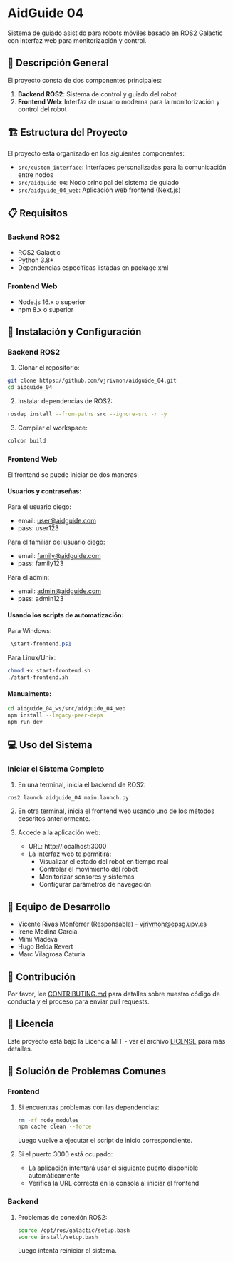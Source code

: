 # AidGuide 04

Sistema de guiado asistido para robots móviles basado en ROS2 Galactic con interfaz web para monitorización y control.

## 🌟 Descripción General
El proyecto consta de dos componentes principales:
1. **Backend ROS2**: Sistema de control y guiado del robot
2. **Frontend Web**: Interfaz de usuario moderna para la monitorización y control del robot

## 🏗️ Estructura del Proyecto
El proyecto está organizado en los siguientes componentes:
- `src/custom_interface`: Interfaces personalizadas para la comunicación entre nodos
- `src/aidguide_04`: Nodo principal del sistema de guiado
- `src/aidguide_04_web`: Aplicación web frontend (Next.js)

## 📋 Requisitos

### Backend ROS2
- ROS2 Galactic
- Python 3.8+
- Dependencias específicas listadas en package.xml

### Frontend Web
- Node.js 16.x o superior
- npm 8.x o superior

## 🚀 Instalación y Configuración

### Backend ROS2
1. Clonar el repositorio:
```bash
git clone https://github.com/vjrivmon/aidguide_04.git
cd aidguide_04
```

2. Instalar dependencias de ROS2:
```bash
rosdep install --from-paths src --ignore-src -r -y
```

3. Compilar el workspace:
```bash
colcon build
```

### Frontend Web
El frontend se puede iniciar de dos maneras:

#### Usuarios y contraseñas:
Para el usuario ciego: 
- email: user@aidguide.com
- pass: user123

Para el familiar del usuario ciego: 
- email: family@aidguide.com
- pass: family123

Para el admin: 
- email: admin@aidguide.com
- pass: admin123

#### Usando los scripts de automatización:

Para Windows:
```powershell
.\start-frontend.ps1
```

Para Linux/Unix:
```bash
chmod +x start-frontend.sh
./start-frontend.sh
```

#### Manualmente:
```bash
cd aidguide_04_ws/src/aidguide_04_web
npm install --legacy-peer-deps
npm run dev
```

## 💻 Uso del Sistema

### Iniciar el Sistema Completo

1. En una terminal, inicia el backend de ROS2:
```bash
ros2 launch aidguide_04 main.launch.py
```

2. En otra terminal, inicia el frontend web usando uno de los métodos descritos anteriormente.

3. Accede a la aplicación web:
   - URL: http://localhost:3000
   - La interfaz web te permitirá:
     - Visualizar el estado del robot en tiempo real
     - Controlar el movimiento del robot
     - Monitorizar sensores y sistemas
     - Configurar parámetros de navegación

## 👥 Equipo de Desarrollo
- Vicente Rivas Monferrer (Responsable) - vjrivmon@epsg.upv.es
- Irene Medina García
- Mimi Vladeva
- Hugo Belda Revert
- Marc Vilagrosa Caturla

## 🤝 Contribución
Por favor, lee [CONTRIBUTING.md](docs/CONTRIBUTING.md) para detalles sobre nuestro código de conducta y el proceso para enviar pull requests.

## 📄 Licencia
Este proyecto está bajo la Licencia MIT - ver el archivo [LICENSE](LICENSE) para más detalles.

## 🔧 Solución de Problemas Comunes

### Frontend
1. Si encuentras problemas con las dependencias:
   ```bash
   rm -rf node_modules
   npm cache clean --force
   ```
   Luego vuelve a ejecutar el script de inicio correspondiente.

2. Si el puerto 3000 está ocupado:
   - La aplicación intentará usar el siguiente puerto disponible automáticamente
   - Verifica la URL correcta en la consola al iniciar el frontend

### Backend
1. Problemas de conexión ROS2:
   ```bash
   source /opt/ros/galactic/setup.bash
   source install/setup.bash
   ```
   Luego intenta reiniciar el sistema. 
